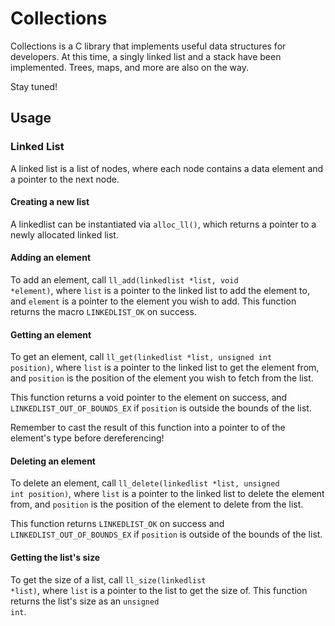 # Collections

Collections is a C library that implements useful data structures for developers.
At this time, a singly linked list and a stack have been implemented. Trees, maps, and more
are also on the way. 

Stay tuned!

## Usage

### Linked List
A linked list is a list of nodes, where each node contains a data element
and a pointer to the next node.

#### Creating a new list
A linkedlist can be instantiated via <code>alloc_ll()</code>, which returns
a pointer to a newly allocated linked list. 

#### Adding an element
To add an element, call <code>ll_add(linkedlist *list, void *element)</code>,
where <code>list</code> is a pointer to the linked list to add the element to,
and <code>element</code> is a pointer to the element you wish to add. This function
returns the macro <code>LINKEDLIST_OK</code> on success.

#### Getting an element
To get an element, call <code>ll_get(linkedlist *list, unsigned int position)</code>, 
where <code>list</code> is a pointer to the linked list to get the 
element from, and <code>position</code> is the position of the element you
wish to fetch from the list. 

This function returns a void pointer to the element on success,
and <code>LINKEDLIST_OUT_OF_BOUNDS_EX</code> if <code>position</code>
is outside the bounds of the list.

Remember to cast the result of this function into a pointer to of the
element's type before dereferencing! 

#### Deleting an element
To delete an element, call <code>ll_delete(linkedlist *list, unsigned int position)</code>,
where <code>list</code> is a pointer to the linked list to delete the element from, and
<code>position</code> is the position of the element to delete from the list.

This function returns <code>LINKEDLIST_OK</code> on success and <code>LINKEDLIST_OUT_OF_BOUNDS_EX</code>
if <code>position</code> is outside of the bounds of the list.

#### Getting the list's size
To get the size of a list, call <code>ll_size(linkedlist *list)</code>, where
<code>list</code> is a pointer to the list to get the size of. This function returns
the list's size as an <code>unsigned int</code>.